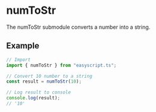 # numToStr
The numToStr submodule converts a number into a string.

## Example

```ts
// Import
import { numToStr } from "easyscript.ts";

// Convert 10 number to a string
const result = numToStr(10);

// Log result to console
console.log(result);
// '10'
```